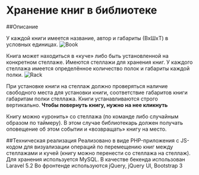 # Хранение книг в библиотеке
##Описание

У каждой книги имеется название, автор и габариты (ВxШxТ) в условных единицах.
![Book](http://gavchi.pw/example/book.png)


Книга может находиться в «куче» либо быть установленной на конкретном стеллаже. 
Имеются стеллажи для хранения книг. 
У каждого стеллажа имеется определённое количество полок и габариты каждой полки. 
![Rack](http://gavchi.pw/example/rack.png)

При установке книги на стеллаж должно проверяться наличие свободного места для установки книги, 
соответствие габаритов книги габаритам полки стеллажа. 
Книги устанавливаются строго вертикально.
**Чтобы повернуть книгу, нужно на нее кликнуть**

Книгу можно «уронить» со стеллажа (по команде либо случайным образом по таймеру). 
В этом случае библиотекарь должен получать оповещение об этом событии и «возвращать» книгу на место.

##Техническая реализация
Реализовано в виде PHP-приложения с JS-кодом для визуализации операций по перемещению книг между стеллажами и кучей 
(книгу можно перенести со стеллажа на стеллаж). 
Для хранения используется MySQL.
В качестве бекенда использован Laravel 5.2
Во фронтенде используются jQuery, jQuery UI, Bootstrap 3